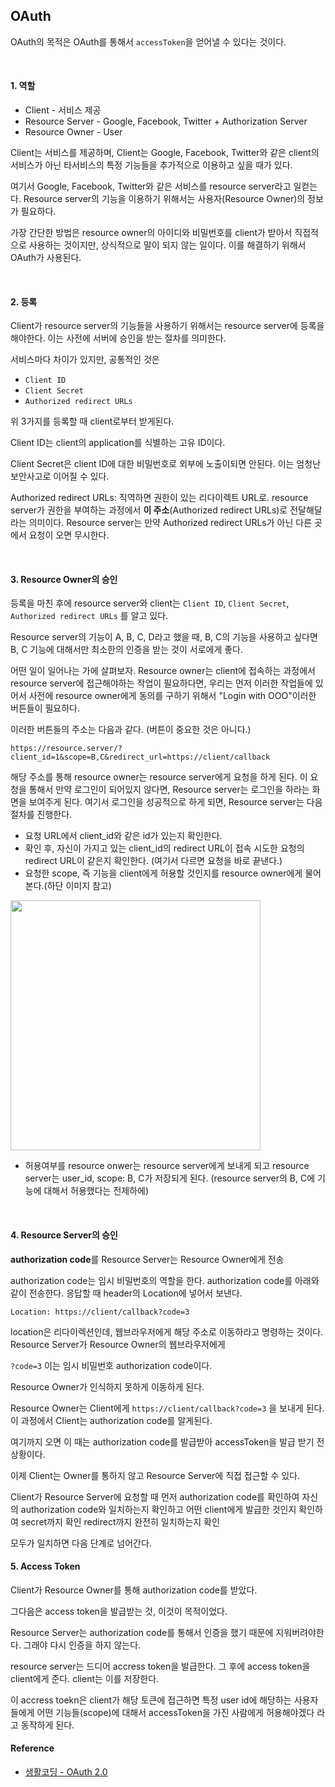 ## OAuth

OAuth의 목적은 OAuth를 통해서 `accessToken`을 얻어낼 수 있다는 것이다.

<br>

#### 1. 역할

- Client - 서비스 제공
- Resource Server - Google, Facebook, Twitter + Authorization Server
- Resource Owner - User

Client는 서비스를 제공하며, Client는 Google, Facebook, Twitter와 같은 client의 서비스가 아닌 타서비스의 특정 기능들을 추가적으로 이용하고 싶을 때가 있다.

여기서 Google, Facebook, Twitter와 같은 서비스를 resource server라고 일컫는다. Resource server의 기능을 이용하기 위해서는 사용자(Resource Owner)의 정보가 필요하다.

가장 간단한 방법은 resource owner의 아이디와 비밀번호를 client가 받아서 직접적으로 사용하는 것이지만, 상식적으로 말이 되지 않는 일이다. 이를 해결하기 위해서 OAuth가 사용된다.

<br>

#### 2. 등록

Client가 resource server의 기능들을 사용하기 위해서는 resource server에 등록을 해야한다. 이는 사전에 서버에 승인을 받는 절차를 의미한다.

서비스마다 차이가 있지만, 공통적인 것은 

- `Client ID`
- `Client Secret`
- `Authorized redirect URLs`

위 3가지를 등록할 때 client로부터 받게된다.

Client ID는 client의 application를 식별하는 고유 ID이다.

Client Secret은 client ID에 대한 비밀번호로 외부에 노출이되면 안된다. 이는 엄청난 보안사고로 이어질 수 있다.

Authorized redirect URLs: 직역하면 권한이 있는 리다이렉트 URL로. resource server가 권한을 부여하는 과정에서 **이 주소**(Authorized redirect URLs)로 전달해달라는 의미이다. Resource server는 만약 Authorized redirect URLs가 아닌 다른 곳에서 요청이 오면 무시한다.

<br>

#### 3. Resource Owner의 승인

등록을 마친 후에 resource server와 client는  `Client ID`, `Client Secret`, `Authorized redirect URLs` 를 알고 있다.

Resource server의 기능이 A, B, C, D라고 했을 때, B, C의 기능을 사용하고 싶다면 B, C 기능에 대해서만 최소한의 인증을 받는 것이 서로에게 좋다.

어떤 일이 일어나는 가에 살펴보자. Resource owner는 client에 접속하는 과정에서 resource server에 접근해야하는 작업이 필요하다면, 우리는 먼저 이러한 작업들에 있어서 사전에 resource owner에게 동의를 구하기 위해서 "Login with OOO"이러한 버튼들이 필요하다.

이러한 버튼들의 주소는 다음과 같다. (버튼이 중요한 것은 아니다.)

`https://resource.server/?client_id=1&scope=B,C&redirect_url=https://client/callback`

해당 주소를 통해 resource owner는 resource server에게 요청을 하게 된다. 이 요청을 통해서 만약 로그인이 되어있지 않다면, Resource server는 로그인을 하라는 화면을 보여주게 된다. 여기서 로그인을 성공적으로 하게 되면, Resource server는 다음 절차를 진행한다.

- 요청 URL에서 client_id와 같은 id가 있는지 확인한다.
- 확인 후, 자신이 가지고 있는 client_id의 redirect URL이 접속 시도한 요청의 redirect URL이 같은지 확인한다. (여기서 다르면 요청을 바로 끝낸다.)
- 요청한 scope, 즉 기능을 client에게 허용할 것인지를 resource owner에게 물어본다.(하단 이미지 참고) 



<img src="https://blog.teddykatz.com/assets/img/oauth-flow-prompt.png" width="400px">

- 허용여부를 resource onwer는 resource server에게 보내게 되고 resource server는 user_id, scope: B, C가 저장되게 된다. (resource server의 B, C에 기능에 대해서 허용했다는 전제하에)

<br>

#### 4. Resource Server의 승인

**authorization code**를 Resource Server는 Resource Owner에게 전송

authorization code는 임시 비밀번호의 역할을 한다. authorization code를 아래와 같이 전송한다. 응답할 때 header의 Location에 넣어서 보낸다.

`Location: https://client/callback?code=3`

location은 리다이렉션인데, 웹브라우저에게 해당 주소로 이동하라고 명령하는 것이다. Resource Server가 Resource Owner의 웹브라우저에게

`?code=3` 이는 임시 비밀번호 authorization code이다.

Resource Owner가 인식하지 못하게 이동하게 된다.

Resource Owner는 Client에게 `https://client/callback?code=3` 을 보내게 된다. 이 과정에서 Client는 authorization code를 알게된다.



여기까지 오면 이 때는 authorization code를 발급받아 accessToken을 발급 받기 전 상황이다.

이제 Client는 Owner를 통하지 않고 Resource Server에 직접 접근할 수 있다.

Client가 Resource Server에 요청할 때 먼저 authorization code를 확인하여 자신의 authorization code와 일치하는지 확인하고 어떤 client에게 발급한 것인지 확인하여 secret까지 확인 redirect까지 완전히 일치하는지 확인

모두가 일치하면 다음 단계로 넘어간다.



#### 5. Access Token

Client가 Resource Owner를 통해 authorization code를 받았다. 

그다음은 access token을 발급받는 것, 이것이 목적이었다.

Resource Server는 authorization code를 통해서 인증을 했기 때문에 지워버려야한다. 그래야 다시 인증을 하지 않는다.

resource server는 드디어 accress token을 발급한다. 그 후에 access token을 client에게 준다. client는 이를 저장한다. 

이 accress toekn은 client가 해당 토큰에 접근하면 특정 user id에 해당하는 사용자들에게 어떤 기능들(scope)에 대해서 accessToken을 가진 사람에게 허용해야겠다 라고 동작하게 된다.



#### Reference

- [생활코딩 - OAuth 2.0](https://opentutorials.org/course/3405)